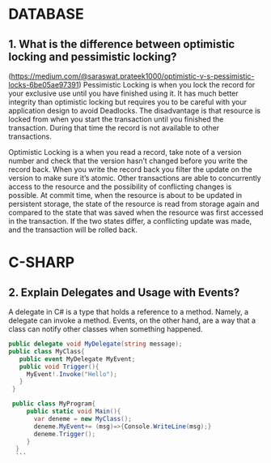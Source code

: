 # DATABASE
## 1. What is the difference between optimistic locking and pessimistic locking?
   (https://medium.com/@saraswat.prateek1000/optimistic-v-s-pessimistic-locks-6be05ae97391)
   Pessimistic Locking is when you lock the record for your exclusive use until you have finished using it. 
   It has much better integrity than optimistic locking but requires you to be careful with your application design to avoid Deadlocks. 
   The disadvantage is that resource is locked from when you start the transaction until you finished the transaction. During that time the record is not available to other transactions.
   
   Optimistic Locking is a when you read a record, take note of a version number and check that the version hasn’t changed before you write the record back. 
   When you write the record back you filter the update on the version to make sure it’s atomic. Other transactions are able to concurrently access to the 
   resource and the possibility of conflicting changes is possible. At commit time, when the resource is about to be updated in persistent storage, the state of 
   the resource is read from storage again and compared to the state that was saved when the resource was first accessed in the transaction. If the two states differ,
   a conflicting update was made, and the transaction will be rolled back.

# C-SHARP
## 2. Explain Delegates and Usage with Events?
   A delegate in C# is a type that holds a reference to a method. Namely, a delegate can invoke a method. Events, on the other hand, are a way that a class can notify other classes when something happened. 

   ``` csharp 
   public delegate void MyDelegate(string message);
   public class MyClass{
      public event MyDelegate MyEvent;
      public void Trigger(){
        MyEvent!.Invoke("Hello");
      }
    }

    public class MyProgram{
        public static void Main(){
          var deneme = new MyClass();
          deneme.MyEvent+= (msg)=>{Console.WriteLine(msg);}
          deneme.Trigger();
        }
     } 
     ```

